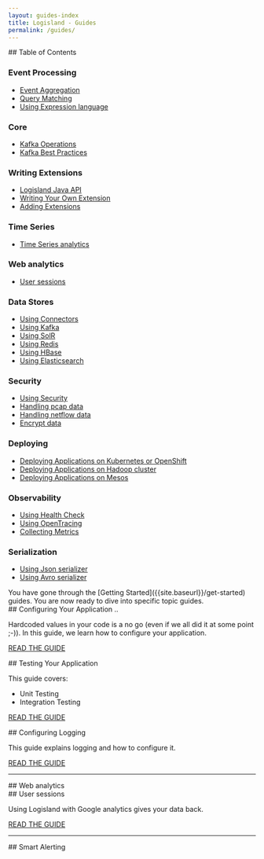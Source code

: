 ```yaml
---
layout: guides-index
title: Logisland - Guides
permalink: /guides/
---
```


<div class="grid__item width-4-12 hide-mobile toc" markdown="1">
## Table of Contents


### Event Processing

- [Event Aggregation]({{site.baseurl}}/guides/event-aggregation-guide)
- [Query Matching]({{site.baseurl}}/guides/query-matching-guide)
- [Using Expression language]({{site.baseurl}}/guides/el-guide)

### Core

- [Kafka Operations]({{site.baseurl}}/guides/kafka-operations-guide)
- [Kafka Best Practices]({{site.baseurl}}/guides/kafka-best-practices-guide)


### Writing Extensions

- [Logisland Java API]({{site.baseurl}}/guides/logisland-api-guide)
- [Writing Your Own Extension]({{site.baseurl}}/guides/extension-authors-guide)
- [Adding Extensions]({{site.baseurl}}/guides/components-guide)


### Time Series

- [Time Series analytics]({{site.baseurl}}/guides/timeseries-guide)

### Web analytics

- [User sessions]({{site.baseurl}}/guides/web-sessionization-guide)

### Data Stores


- [Using Connectors]({{site.baseurl}}/guides/datastore-connectors-guide)
- [Using Kafka]({{site.baseurl}}/guides/datastore-kafka-guide)
- [Using SolR]({{site.baseurl}}/guides/datastore-solr-guide)
- [Using Redis]({{site.baseurl}}/guides/datastore-redis-guide)
- [Using HBase]({{site.baseurl}}/guides/datastore-hbase-guide)
- [Using Elasticsearch]({{site.baseurl}}/guides/datastore-es-guide)

### Security

- [Using Security]({{site.baseurl}}/guides/security-guide)
- [Handling pcap data]({{site.baseurl}}/guides/pcap-guide)
- [Handling netflow data]({{site.baseurl}}/guides/netflow-guide)
- [Encrypt data]({{site.baseurl}}/guides/encryption-guide)

### Deploying

- [Deploying Applications on Kubernetes or OpenShift]({{site.baseurl}}/guides/kubernetes-guide)
- [Deploying Applications on Hadoop cluster]({{site.baseurl}}/guides/hadoop-guide)
- [Deploying Applications on Mesos]({{site.baseurl}}/guides/mesos-guide)

### Observability

- [Using Health Check]({{site.baseurl}}/guides/health-guide)
- [Using OpenTracing]({{site.baseurl}}/guides/opentracing-guide)
- [Collecting Metrics]({{site.baseurl}}/guides/metrics-guide)

### Serialization

- [Using Json serializer]({{site.baseurl}}/guides/serialize-json-guide)
- [Using Avro serializer]({{site.baseurl}}/guides/serialize-avro-guide)





</div>
<div class="grid__item width-8-12 width-12-12-m guides-content">
<div markdown="1">
You have gone through the [Getting Started]({{site.baseurl}}/get-started) guides.
You are now ready to dive into specific topic guides.
</div>
<div class="guide-item" markdown="1">
## Configuring Your Application ..

Hardcoded values in your code is a no go (even if we all did it at some point ;-)). In this guide, we learn how to configure your application.

<a href="{{site.baseurl}}/guides/application-configuration-guide" class="button-cta secondary">READ THE GUIDE</a>
</div>


<div class="guide-item" markdown="1">
## Testing Your Application

This guide covers:

* Unit Testing
* Integration Testing

<a href="{{site.baseurl}}/guides/application-testing-guide" class="button-cta secondary">READ THE GUIDE</a>
</div>
<div class="guide-item" markdown="1">
## Configuring Logging

This guide explains logging and how to configure it.

<a href="{{site.baseurl}}/guides/logging-guide" class="button-cta secondary">READ THE GUIDE</a>
</div>

</div>


<div class="grid__item width-12-12"><hr></div>
<div class="grid__item width-4-12 width-12-12-m toc" markdown="1">
## Web analytics
</div>
<div class="grid__item width-8-12 width-12-12-m guides-content">
<div class="guide-item" markdown="1">
## User sessions

Using Logisland with Google analytics gives your data back.

<a href="{{site.baseurl}}/guides/rest-json-guide" class="button-cta secondary">READ THE GUIDE</a>
</div>
</div>

<div class="grid__item width-12-12"><hr></div>
<div class="grid__item width-4-12 width-12-12-m toc" markdown="1">
## Smart Alerting
</div>
<div class="grid__item width-8-12 width-12-12-m guides-content">
</div>

